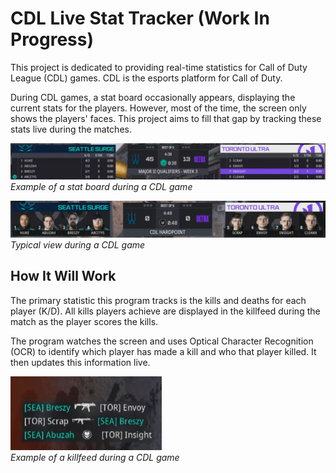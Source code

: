 # CDL Live Stat Tracker (Work In Progress)

This project is dedicated to providing real-time statistics for Call of Duty League (CDL) games. CDL is the esports platform for Call of Duty. 

During CDL games, a stat board occasionally appears, displaying the current stats for the players. However, most of the time, the screen only shows the players' faces. This project aims to fill that gap by tracking these stats live during the matches.

![Scoreboard](./imgs/scoreboard.png)
*Example of a stat board during a CDL game*

![Player Faces](./imgs/player-faces.png)
*Typical view during a CDL game*

## How It Will Work

The primary statistic this program tracks is the kills and deaths for each player (K/D). All kills players achieve are displayed in the killfeed during the match as the player scores the kills. 

The program watches the screen and uses Optical Character Recognition (OCR) to identify which player has made a kill and who that player killed. It then updates this information live.

![Killfeed](./imgs/killfeed.png)  
*Example of a killfeed during a CDL game*
